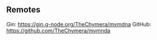 ## Remotes

Gin: https://gin.g-node.org/TheChymera/mvmdna
GitHub: https://github.com/TheChymera/mvmnda
